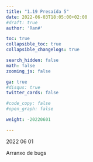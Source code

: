 ```yaml
---
title: "1.19 Presaída 5"
date: 2022-06-03T18:05:00+02:00
#draft: true
author: 'Ran#'

toc: true
collapsible_toc: true
collapsible_changelogs: true

search_hidden: false
math: false
zooming_js: false

ga: true
#disqus: true
twitter_cards: false

#code_copy: false
#open_graph: false

weight: -20220601

---
```


2022 06 01

Arranxo de bugs
